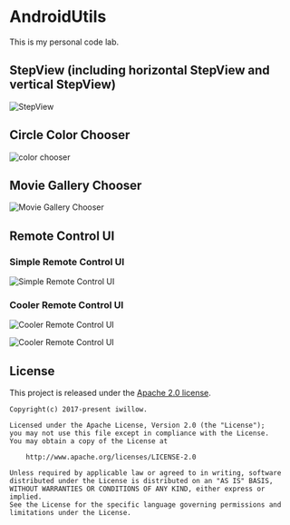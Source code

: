 # AndroidUtils
This is my personal code lab.

## StepView (including horizontal StepView and vertical StepView)

![StepView](https://github.com/iwillow/AndroidUtils/blob/master/screenshots/step_view.gif)

## Circle Color Chooser

![color chooser](https://github.com/iwillow/AndroidUtils/blob/master/screenshots/color_chooser.gif)

## Movie Gallery Chooser

![Movie Gallery Chooser](https://github.com/iwillow/AndroidUtils/blob/master/screenshots/movie_gallery.gif)

## Remote Control UI

### Simple Remote Control UI
![Simple Remote Control UI](https://github.com/iwillow/AndroidUtils/blob/master/screenshots/simple_control.gif)

### Cooler Remote Control UI

![Cooler Remote Control UI](https://github.com/iwillow/AndroidUtils/blob/master/screenshots/control_a.gif)

![Cooler Remote Control UI](https://github.com/iwillow/AndroidUtils/blob/master/screenshots/cotrol_b.gif)

## License

This project is released under the [Apache 2.0 license](LICENSE).

```
Copyright(c) 2017-present iwillow.

Licensed under the Apache License, Version 2.0 (the "License");
you may not use this file except in compliance with the License.
You may obtain a copy of the License at

    http://www.apache.org/licenses/LICENSE-2.0

Unless required by applicable law or agreed to in writing, software
distributed under the License is distributed on an "AS IS" BASIS,
WITHOUT WARRANTIES OR CONDITIONS OF ANY KIND, either express or implied.
See the License for the specific language governing permissions and
limitations under the License.
```